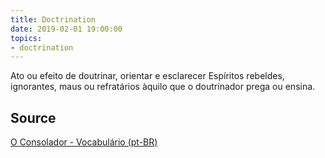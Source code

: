 ```yaml
---
title: Doctrination
date: 2019-02-01 19:00:00
topics:
- doctrination
---
```


Ato ou efeito de doutrinar, orientar e esclarecer Espíritos rebeldes, ignorantes, maus 
ou refratários àquilo que o doutrinador prega ou ensina.

## Source
[O Consolador - Vocabulário (pt-BR)](http://www.oconsolador.com.br/linkfixo/vocabulario/principal.html)


